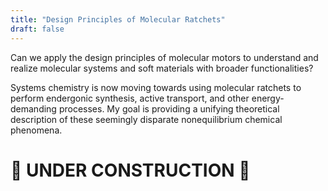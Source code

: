 ```yaml
---
title: "Design Principles of Molecular Ratchets"
draft: false
---
```


Can we apply the design principles of molecular motors to understand and realize molecular systems and soft materials with broader functionalities?

Systems chemistry is now moving towards using molecular ratchets to perform endergonic synthesis, active transport, and other energy-demanding processes.
My goal is providing a unifying theoretical description of these seemingly disparate nonequilibrium chemical phenomena.


# :construction: UNDER CONSTRUCTION :construction:

